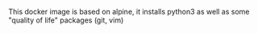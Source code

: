 This docker image is based on alpine, it installs python3 as well as some "quality of life" packages (git, vim)
